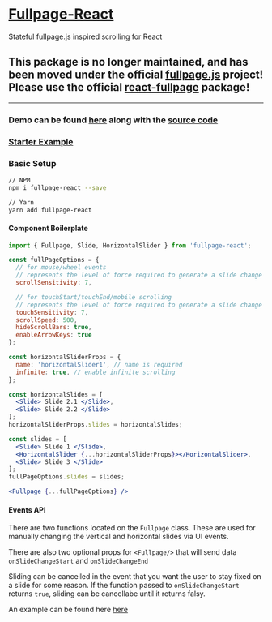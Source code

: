 # **[Fullpage-React](https://cmswalker.github.io/fullpage-react/)**

Stateful fullpage.js inspired scrolling for React

## **This package is no longer maintained, and has been moved under the official [fullpage.js](https://github.com/alvarotrigo/fullpage.js/) project! Please use the official [react-fullpage](https://github.com/alvarotrigo/react-fullpage) package!**

---

### Demo can be found [here](https://cmswalker.github.io/fullpage-react/) along with the [source code](https://github.com/cmswalker/fullpage-react/blob/master/examples/fullpageReactExample.js)

### [Starter Example](https://github.com/cmswalker/fullpage-react/tree/master/examples)

### Basic Setup

```sh
// NPM
npm i fullpage-react --save

// Yarn
yarn add fullpage-react
```

#### Component Boilerplate

```jsx
import { Fullpage, Slide, HorizontalSlider } from 'fullpage-react';

const fullPageOptions = {
  // for mouse/wheel events
  // represents the level of force required to generate a slide change on non-mobile, 10 is default
  scrollSensitivity: 7,

  // for touchStart/touchEnd/mobile scrolling
  // represents the level of force required to generate a slide change on mobile, 10 is default
  touchSensitivity: 7,
  scrollSpeed: 500,
  hideScrollBars: true,
  enableArrowKeys: true
};

const horizontalSliderProps = {
  name: 'horizontalSlider1', // name is required
  infinite: true, // enable infinite scrolling
};

const horizontalSlides = [
  <Slide> Slide 2.1 </Slide>,
  <Slide> Slide 2.2 </Slide>
];
horizontalSliderProps.slides = horizontalSlides;

const slides = [
  <Slide> Slide 1 </Slide>,
  <HorizontalSlider {...horizontalSliderProps}></HorizontalSlider>,
  <Slide> Slide 3 </Slide>
];
fullPageOptions.slides = slides;

<Fullpage {...fullPageOptions} />

```

#### Events API

There are two functions located on the `Fullpage` class. These are used for manually changing the vertical and horizontal slides via UI events.

There are also two optional props for `<Fullpage/>` that will send data `onSlideChangeStart` and `onSlideChangeEnd`

Sliding can be cancelled in the event that you want the user to stay fixed on a slide for some reason. If the function passed to `onSlideChangeStart` returns `true`, sliding can be cancellabe until it returns falsy.

An example can be found here [here](https://github.com/cmswalker/fullpage-react/blob/master/examples/fullpageReactExample.js)
